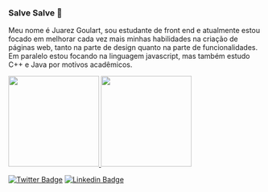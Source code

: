 ### Salve Salve 👋

<p>Meu nome é Juarez Goulart, sou estudante de front end e atualmente estou focado em melhorar cada vez mais minhas habilidades na criação de páginas web, tanto na parte de design quanto na parte de funcionalidades. Em paralelo estou focando na linguagem javascript, mas também estudo C++ e Java por motivos acadêmicos.</p>

<a href="https://github.com/Goulart12">
  <img height="180em" src="https://github-readme-stats-eight-theta.vercel.app/api?username=Goulart12&show_icons=true&theme=dracula&include_all_commits=true&count_private=true"/>
  <img width="180em" height="180em" src="https://github-readme-stats-eight-theta.vercel.app/api/top-langs/?username=Goulart12&layout=compact&langs_count=8&theme=dracula"/>

[![Twitter Badge](https://img.shields.io/badge/-Twitter-1ca0f1?style=flat-square&labelColor=1ca0f1&logo=twitter&logoColor=white&link=https://twitter.com/Goulart_1212)](https://twitter.com/Goulart_1212)
[![Linkedin Badge](https://img.shields.io/badge/-LinkedIn-blue?style=flat-square&logo=Linkedin&logoColor=white&link=https://www.linkedin.com/in/juarez-goulart-b05393178/)](https://www.linkedin.com/in/juarez-goulart-b05393178/)


